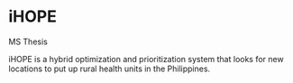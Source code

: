 # iHOPE
MS Thesis

iHOPE is a hybrid optimization and prioritization system that looks for new locations to put up rural health units in the Philippines. 